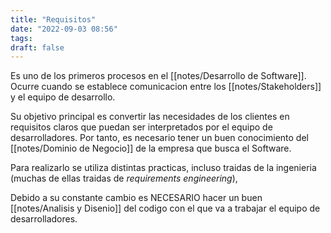 ```yaml
---
title: "Requisitos"
date: "2022-09-03 08:56"
tags: 
draft: false
---
```

Es uno de los primeros procesos en el [[notes/Desarrollo de Software]]. Ocurre cuando se establece comunicacion entre los [[notes/Stakeholders]] y el equipo de desarrollo.

Su objetivo principal es convertir las necesidades de los clientes en requisitos claros que puedan ser interpretados por el equipo de desarrolladores. Por tanto, es necesario tener un buen conocimiento del [[notes/Dominio de Negocio]] de la empresa que busca el Software.

Para realizarlo se utiliza distintas practicas, incluso traidas de la ingenieria (muchas de ellas traidas de *requirements engineering*),

Debido a su constante cambio es NECESARIO hacer un buen [[notes/Analisis y Disenio]] del codigo con el que va a trabajar el equipo de desarrolladores.
